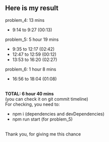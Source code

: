 <h2>Here is my result</h2>

problem_4: 13 mins

- 9:14 to 9:27 (00:13)

problem_5: 5 hour 19 mins

- 9:35 to 12:17 (02:42)
- 12:47 to 12:59 (00:12)
- 13:53 to 16:20 (02:27)

problem_6: 1 hour 8 mins

- 16:56 to 18:04 (01:08)

<br>
<b>TOTAL: 6 hour 40 mins</b>
<br>(you can check it on git commit timeline)

<br>
For checking, you need to:

- npm i (dependencies and devDependencies)
- npm run start (for problem_5)

<br>
Thank you, for giving me this chance

